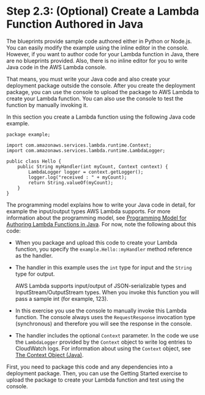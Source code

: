 # Step 2\.3: \(Optional\) Create a Lambda Function Authored in Java<a name="get-started-step4-optional"></a>

The blueprints provide sample code authored either in Python or Node\.js\. You can easily modify the example using the inline editor in the console\. However, if you want to author code for your Lambda function in Java, there are no blueprints provided\. Also, there is no inline editor for you to write Java code in the AWS Lambda console\. 

That means, you must write your Java code and also create your deployment package outside the console\. After you create the deployment package, you can use the console to upload the package to AWS Lambda to create your Lambda function\. You can also use the console to test the function by manually invoking it\.

In this section you create a Lambda function using the following Java code example\. 

```
package example;

import com.amazonaws.services.lambda.runtime.Context; 
import com.amazonaws.services.lambda.runtime.LambdaLogger;

public class Hello {
    public String myHandler(int myCount, Context context) {
        LambdaLogger logger = context.getLogger();
        logger.log("received : " + myCount);
        return String.valueOf(myCount);
    }
}
```

The programming model explains how to write your Java code in detail, for example the input/output types AWS Lambda supports\. For more information about the programming model, see [Programming Model for Authoring Lambda Functions in Java](java-programming-model.md)\. For now, note the following about this code:

+ When you package and upload this code to create your Lambda function, you specify the `example.Hello::myHandler` method reference as the handler\. 

+ The handler in this example uses the `int` type for input and the `String` type for output\. 

  AWS Lambda supports input/output of JSON\-serializable types and InputStream/OutputStream types\. When you invoke this function you will pass a sample int \(for example, 123\)\. 

+ In this exercise you use the console to manually invoke this Lambda function\. The console always uses the `RequestResponse` invocation type \(synchronous\) and therefore you will see the response in the console\. 

+ The handler includes the optional `Context` parameter\. In the code we use the `LambdaLogger` provided by the `Context` object to write log entries to CloudWatch logs\. For information about using the `Context` object, see [The Context Object \(Java\)](java-context-object.md)\.

First, you need to package this code and any dependencies into a deployment package\. Then, you can use the Getting Started exercise to upload the package to create your Lambda function and test using the console\.